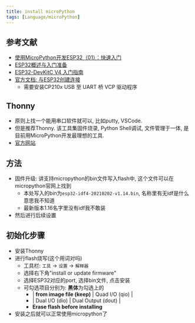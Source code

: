 ```yaml
---
title: install microPython
tags: [Language/microPython]
---
```


## 参考文献
- [使用MicroPython开发ESP32（01）：快速入门](https://blog.csdn.net/naisu_kun/article/details/103983140)
- [ESP32概述与入门准备](https://blog.csdn.net/Naisu_kun/article/details/84583785)
- [ESP32-DevKitC V4 入门指南](https://docs.espressif.com/projects/esp-idf/zh_CN/latest/esp32/hw-reference/esp32/get-started-devkitc.html?highlight=kitc#)
- [官方文档: 与ESP32创建连接](https://docs.espressif.com/projects/esp-idf/zh_CN/latest/esp32/get-started/establish-serial-connection.html#)
    - 需要安装CP210x USB 至 UART 桥 VCP 驱动程序

## Thonny
- 原则上找一个能用串口软件就可以, 比如putty, VSCode.
- 但是推荐Thonny. 该工具集固件烧录, Python Shell调试, 文件管理于一体, 是目前用MicroPython开发最理想的工具.
- [官方网站](https://thonny.org/)

## 方法
- 固件升级: 讲支持micropython的bin文件写入flash中, 这个文件可以在micropython官网上找到
    - 本处写入的bin为`esp32-idf4-20210202-v1.14.bin`, 名称里有无idf是什么意思我不知道
    - 最新版本1.16名字里没有idf我不敢装
- 然后进行后续设置

## 初始化步骤
- 安装Thonny
- 进行flash烧写(这个用词对吗)
    - 工具栏: `工具` -> `设置` -> `解释器`
    - 选择右下角"install or update firmware"
    - 选择ESP32对应的port, 选择bin文件, 点击安装
    - 可勾选项目分别为: **黑体**为勾选上的
        - |  **from image file (keep)**  |  Quad I/O (qio)  |
        - |  Dual I/O (dio)  |  Dual Output (dout)  |
        - **Erase flash before installing**
- 安装之后就可以正常使用micropython了
